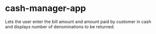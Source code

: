 # cash-manager-app
 Lets the user enter the bill amount and amount paid by customer in cash and displays number of denominations to be returned.
